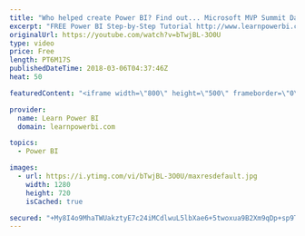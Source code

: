 ```yaml
---
title: "Who helped create Power BI? Find out... Microsoft MVP Summit Day 2"
excerpt: "FREE Power BI Step-by-Step Tutorial http://www.learnpowerbi.com/bonus 👉 Download Lesson PBIX Files at http://www.learnpowerbi.com/bonus-download ✅ Subscribe to always get my latest videos: https://goo.gl/P79Hcr 👪 Join our Facebook Group https://www.facebook.com/groups/talkpowerbi  ===Most Popular Playlists==="
originalUrl: https://youtube.com/watch?v=bTwjBL-3O0U
type: video
price: Free
length: PT6M17S
publishedDateTime: 2018-03-06T04:37:46Z
heat: 50

featuredContent: "<iframe width=\"800\" height=\"500\" frameborder=\"0\" src=\"https://www.youtube.com/embed/bTwjBL-3O0U\" allow=\"accelerometer; autoplay; encrypted-media; gyroscope; picture-in-picture\" allowfullscreen></iframe>"

provider:
  name: Learn Power BI
  domain: learnpowerbi.com

topics:
  - Power BI

images:
  - url: https://i.ytimg.com/vi/bTwjBL-3O0U/maxresdefault.jpg
    width: 1280
    height: 720
    isCached: true

secured: "+My8I4o9MhaTWUakztyE7c24iMCdlwuL5lbXae6+5twoxua9B2Xm9qDp+sp9TW1eTGrxq2zrrCRzWuXhPDjpOk/giLF+h4MdqbdKCVCzUL9g0Em3BNLtlo6pxaCTvp1Gqriz8Ha6pV6Y7eRYmrCBb8ukOPjfpzjHFgbeQ0Pq7LwFjIbqCogycAeYa+VVStVoFGGOczxJSZYojSGtXrc4GOqS82qXixdb27DeILXmp2g8HmnXMU3bfCy6iQ4OEJlsAhnSTS/yHEg25/AJRhtTEf+lnOdNBS0RMb9UKmeqbsWW5uXqjY+ETTijO0Z8NbNF3aGkfWZLRbKhdpYmgeNAlX6r2sA9xLwWzK1WLvWRoxYks5dXNqnDPA3j3HdxYlzf6T11Uotp/f9UGIBimYX3TDZ1DsRvJBy/HuFT/VyJLQ4=;edIxZWP2UTTvQHgbx5zNzA=="
---
```


